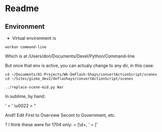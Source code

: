 # Readme

## Environment

- Virtual environment is 
```
workon command-line
```
Which is at 
/Users/don/Documents/Devel/Python/Command-line

But once that env is active, you can actualy change to any dir,
in this case:

```
cd ~/Documents/01-Projects/Wk-DeFlash-Shays/convertActionScript/scenes
cd ~/Sites/gizmo_dev2/deflashays/convertActionScript/scenes
⁩
../replace-scene-mid.py War
```

In sublime, by hand:

\' > &apos;
\u0022 > &quot;

And!!
Edit First to Overview
Secont to Government, etc.

? I think these were for 1704 only:
= \[\d+, ' 
= ['
